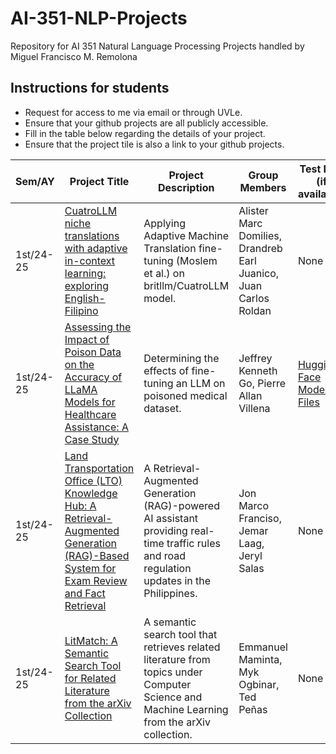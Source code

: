 # AI-351-NLP-Projects
Repository for AI 351 Natural Language Processing Projects handled by Miguel Francisco M. Remolona

## Instructions for students
- Request for access to me via email or through UVLe.
- Ensure that your github projects are all publicly accessible.
- Fill in the table below regarding the details of your project.
- Ensure that the project tile is also a link to your github projects.

| Sem/AY | Project Title | Project Description | Group Members | Test Link (if available) |
| ----------- | ----------- | ----------- | ----------- | ----------- |
| 1st/24-25 | [CuatroLLM niche translations with adaptive in-context learning: exploring English-Filipino](https://github.com/jaceroldan/adaptive-low-resource-mt) | Applying Adaptive Machine Translation fine-tuning (Moslem et al.) on britllm/CuatroLLM model. | Alister Marc Domilies, Drandreb Earl Juanico, Juan Carlos Roldan | None |
| 1st/24-25 | [Assessing the Impact of Poison Data on the Accuracy of LLaMA Models for Healthcare Assistance: A Case Study](https://github.com/jeffreykenneth/ai351-project) | Determining the effects of fine-tuning an LLM on poisoned medical dataset. | Jeffrey Kenneth Go, Pierre Allan Villena | [Hugging Face Model Files](https://huggingface.co/jeffreykenneth/Llama-3.2-Doctor) |
| 1st/24-25 | [Land Transportation Office (LTO) Knowledge Hub: A Retrieval-Augmented Generation (RAG)-Based System for Exam Review and Fact Retrieval](https://github.com/markokow/lto_rag_reviewer) | A Retrieval-Augmented Generation (RAG)-powered AI assistant providing real-time traffic rules and road regulation updates in the Philippines. | Jon Marco Franciso, Jemar Laag, Jeryl Salas | None |
| 1st/24-25 | [LitMatch: A Semantic Search Tool for Related Literature from the arXiv Collection](https://github.com/egmaminta/LitMatch) | A semantic search tool that retrieves related literature from topics under Computer Science and Machine Learning from the arXiv collection. | Emmanuel Maminta, Myk Ogbinar, Ted Peñas | None |
